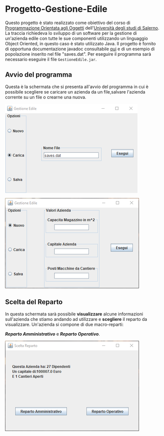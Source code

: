 # Progetto-Gestione-Edile
Questo progetto è stato realizzato come obiettivo del corso di [Programmazione Orientata agli Oggetti](https://docenti.unisa.it/004821/didattica?anno=2019&id=511548&cId=9999-2017&pId=MODULO_3*RESTO_0*S1) dell'[Università degli studi di Salerno](https://www.unisa.it/).
La traccia richiedeva lo sviluppo di un software per la gestione di un'azienda edile con tutte le sue componenti utilizzando un linguaggio Object Oriented, in questo caso è stato utilizzato Java.
Il progetto è fornito di opportuna documentazione javadoc consultabile [qui](https://atdepo.github.io/info-edile.io/) e di un esempio di popolazione inserito nel file "saves.dat". Per eseguire il programma sarà necessario eseguire il file `GestioneEdile.jar`.
## Avvio del programma
Questa è la schermata che si presenta all'avvio del programma in cui è possibile scegliere se caricare un azienda da un file,salvare l'azienda corrente su un file o crearne una nuova.


![mainWindow](doc/img/mainWindow.png)


![new](doc/img/newAzienda.png)

## Scelta del Reparto
In questa schermata sarà possibile **visualizzare** alcune informazioni sull'azienda che stiamo andando ad utilizzare e **scegliere** il reparto da visualizzare. Un'azienda si compone di due macro-reparti:

_**Reparto Amministrativo**_ e _**Reparto Operativo**_.


![scelta](doc/img/scelta.png)
